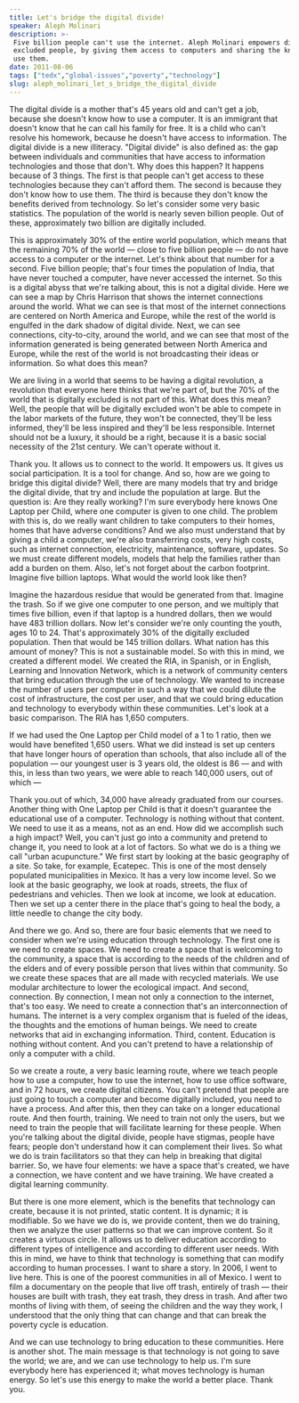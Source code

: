```yaml
---
title: Let's bridge the digital divide!
speaker: Aleph Molinari
description: >-
 Five billion people can't use the internet. Aleph Molinari empowers digitally
 excluded people, by giving them access to computers and sharing the know-how to
 use them.
date: 2011-08-06
tags: ["tedx","global-issues","poverty","technology"]
slug: aleph_molinari_let_s_bridge_the_digital_divide
---
```


The digital divide is a mother that's 45 years old and can't get a job, because she
doesn't know how to use a computer. It is an immigrant that doesn't know that he can call
his family for free. It is a child who can't resolve his homework, because he doesn't have
access to information. The digital divide is a new illiteracy. "Digital divide" is also
defined as: the gap between individuals and communities that have access to information
technologies and those that don't. Why does this happen? It happens because of 3 things.
The first is that people can't get access to these technologies because they can't afford
them. The second is because they don't know how to use them. The third is because they
don't know the benefits derived from technology. So let's consider some very basic
statistics. The population of the world is nearly seven billion people. Out of these,
approximately two billion are digitally included.

This is approximately 30% of the entire world population, which means that the remaining
70% of the world — close to five billion people — do not have access to a computer or the
internet. Let's think about that number for a second. Five billion people; that's four
times the population of India, that have never touched a computer, have never accessed the
internet. So this is a digital abyss that we're talking about, this is not a digital
divide. Here we can see a map by Chris Harrison that shows the internet connections around
the world. What we can see is that most of the internet connections are centered on North
America and Europe, while the rest of the world is engulfed in the dark shadow of digital
divide. Next, we can see connections, city-to-city, around the world, and we can see that
most of the information generated is being generated between North America and Europe,
while the rest of the world is not broadcasting their ideas or information. So what does
this mean?

We are living in a world that seems to be having a digital revolution, a revolution that
everyone here thinks that we're part of, but the 70% of the world that is digitally
excluded is not part of this. What does this mean? Well, the people that will be digitally
excluded won't be able to compete in the labor markets of the future, they won't be
connected, they'll be less informed, they'll be less inspired and they'll be less
responsible. Internet should not be a luxury, it should be a right, because it is a basic
social necessity of the 21st century. We can't operate without it.

Thank you. It allows us to connect to the world. It empowers us. It gives us social
participation. It is a tool for change. And so, how are we going to bridge this digital
divide? Well, there are many models that try and bridge the digital divide, that try and
include the population at large. But the question is: Are they really working? I'm sure
everybody here knows One Laptop per Child, where one computer is given to one child. The
problem with this is, do we really want children to take computers to their homes, homes
that have adverse conditions? And we also must understand that by giving a child a
computer, we're also transferring costs, very high costs, such as internet connection,
electricity, maintenance, software, updates. So we must create different models, models
that help the families rather than add a burden on them. Also, let's not forget about the
carbon footprint. Imagine five billion laptops. What would the world look like
then?

Imagine the hazardous residue that would be generated from that. Imagine the trash. So if
we give one computer to one person, and we multiply that times five billion, even if that
laptop is a hundred dollars, then we would have 483 trillion dollars. Now let's consider
we're only counting the youth, ages 10 to 24. That's approximately 30% of the digitally
excluded population. Then that would be 145 trillion dollars. What nation has this amount
of money? This is not a sustainable model. So with this in mind, we created a different
model. We created the RIA, in Spanish, or in English, Learning and Innovation Network,
which is a network of community centers that bring education through the use of
technology. We wanted to increase the number of users per computer in such a way that we
could dilute the cost of infrastructure, the cost per user, and that we could bring
education and technology to everybody within these communities. Let's look at a basic
comparison. The RIA has 1,650 computers.

If we had used the One Laptop per Child model of a 1 to 1 ratio, then we would have
benefited 1,650 users. What we did instead is set up centers that have longer hours of
operation than schools, that also include all of the population — our youngest user is 3
years old, the oldest is 86 — and with this, in less than two years, we were able to reach
140,000 users, out of which —

Thank you.out of which, 34,000 have already graduated from our courses. Another thing with
One Laptop per Child is that it doesn't guarantee the educational use of a computer.
Technology is nothing without that content. We need to use it as a means, not as an end.
How did we accomplish such a high impact? Well, you can't just go into a community and
pretend to change it, you need to look at a lot of factors. So what we do is a thing we
call "urban acupuncture." We first start by looking at the basic geography of a site. So
take, for example, Ecatepec. This is one of the most densely populated municipalities in
Mexico. It has a very low income level. So we look at the basic geography, we look at
roads, streets, the flux of pedestrians and vehicles. Then we look at income, we look at
education. Then we set up a center there in the place that's going to heal the body, a
little needle to change the city body.

And there we go. And so, there are four basic elements that we need to consider when we're
using education through technology. The first one is we need to create spaces. We need to
create a space that is welcoming to the community, a space that is according to the needs
of the children and of the elders and of every possible person that lives within that
community. So we create these spaces that are all made with recycled materials. We use
modular architecture to lower the ecological impact. And second, connection. By connection,
I mean not only a connection to the internet, that's too easy. We need to create a
connection that's an interconnection of humans. The internet is a very complex organism
that is fueled of the ideas, the thoughts and the emotions of human beings. We need to
create networks that aid in exchanging information. Third, content. Education is nothing
without content. And you can't pretend to have a relationship of only a computer with a
child.

So we create a route, a very basic learning route, where we teach people how to use a
computer, how to use the internet, how to use office software, and in 72 hours, we create
digital citizens. You can't pretend that people are just going to touch a computer and
become digitally included, you need to have a process. And after this, then they can take
on a longer educational route. And then fourth, training. We need to train not only the
users, but we need to train the people that will facilitate learning for these people.
When you're talking about the digital divide, people have stigmas, people have fears;
people don't understand how it can complement their lives. So what we do is train
facilitators so that they can help in breaking that digital barrier. So, we have four
elements: we have a space that's created, we have a connection, we have content and we
have training. We have created a digital learning community.

But there is one more element, which is the benefits that technology can create, because
it is not printed, static content. It is dynamic; it is modifiable. So we have we do is,
we provide content, then we do training, then we analyze the user patterns so that we can
improve content. So it creates a virtuous circle. It allows us to deliver education
according to different types of intelligence and according to different user needs. With
this in mind, we have to think that technology is something that can modify according to
human processes. I want to share a story. In 2006, I went to live here. This is one of the
poorest communities in all of Mexico. I went to film a documentary on the people that live
off trash, entirely of trash — their houses are built with trash, they eat trash, they
dress in trash. And after two months of living with them, of seeing the children and the
way they work, I understood that the only thing that can change and that can break the
poverty cycle is education.

And we can use technology to bring education to these communities. Here is another
shot. The main message is that technology is not going to save the world; we are, and we
can use technology to help us. I'm sure everybody here has experienced it; what moves
technology is human energy. So let's use this energy to make the world a better
place. Thank you.

<!--
ad_duration=3.33
comment_count=82
event="TEDxSanMigueldeAllende"
external_start_time=0
intro_duration=11.82
is_subtitle_required="False"
is_talk_featured="True"
language="en"
language_swap="False"
native_language="en"
number_of_related_talks=6
number_of_speakers=1
number_of_subtitled_videos=20
number_of_tags=4
number_of_talk_download_languages=20
number_of_talk_more_resources=0
number_of_talk_recommendations=0
number_of_talks_take_actions=0
post_ad_duration=0.83
published_timestamp="2012-02-04 15:01:38"
recording_date="2011-08-06"
speaker_description="Economist, techno-activist"
speaker_is_published=1
speaker_name="Aleph Molinari"
talk_name="Let's bridge the digital divide!"
talks_tags=["tedx","global-issues","poverty","technology"]
url_photo_speaker="https://pe.tedcdn.com/images/ted/1cc8ae510166ba4acf40cc3f08c4e84a939d0981_254x191.jpg"
url_photo_talk="https://s3.amazonaws.com/talkstar-photos/uploads/651a8db0-2227-4daf-90e4-b3d582eaaaec/AlephMolinari_2011X_embed.jpg"
url_webpage="https://www.ted.com/talks/aleph_molinari_let_s_bridge_the_digital_divide"
video_type_name="TEDx Talk"
-->